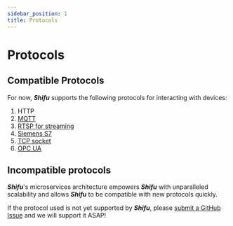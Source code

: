 ```yaml
---
sidebar_position: 1
title: Protocols
---
```


# Protocols

## Compatible Protocols

For now, ***Shifu*** supports the following protocols for interacting with devices:

1. HTTP
2. [MQTT](https://github.com/Edgenesis/shifu/tree/main/examples/mqttDeviceShifu)
3. [RTSP for streaming](https://github.com/Edgenesis/shifu/tree/main/examples/rtspDeviceShifu)
4. [Siemens S7](https://github.com/Edgenesis/shifu/tree/main/examples/siemensPLCDeviceShifu)
5. [TCP socket](https://github.com/Edgenesis/shifu/tree/main/examples/socketDeviceShifu)
6. [OPC UA](https://github.com/Edgenesis/shifu/tree/main/examples/opcuaDeviceShifu)

## Incompatible protocols

***Shifu***'s microservices architecture empowers ***Shifu*** with unparalleled scalability and allows ***Shifu*** to be compatible with new protocols quickly.

If the protocol used is not yet supported by ***Shifu***, please [submit a GitHub Issue](https://github.com/Edgenesis/shifu/issues/new) and we will support it ASAP!
